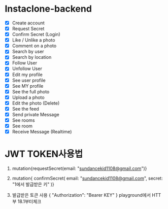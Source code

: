 # Instaclone-backend
- [x] Create account
- [x] Request Secret
- [x] Confirm Secret (Login)
- [x] Like / Unlike a photo
- [x] Comment on a photo
- [x] Search by user
- [x] Search by location
- [x] Follow User
- [x] Unfollow User
- [x] Edit my profile
- [x] See user profile
- [x] See MY profile
- [x] See the full photo
- [x] Upload a photo
- [x] Edit the photo (Delete)
- [x] See the feed
- [x] Send private Message
- [x] See rooms
- [x] See room
- [x] Receive Message (Realtime)

# JWT TOKEN사용법
1. mutation{requestSecret(email: "sundancekid1108@gmail.com")}

2. mutation{
  confirmSecret(
    email: "sundancekid1108@gmail.com",
    secret: "1에서 발급받은 키"
  )}
3. 발급받은 토큰 사용 
{
 	"Authorization": "Bearer KEY"
 }
 playground에서  HTT부
 18.1부터체크